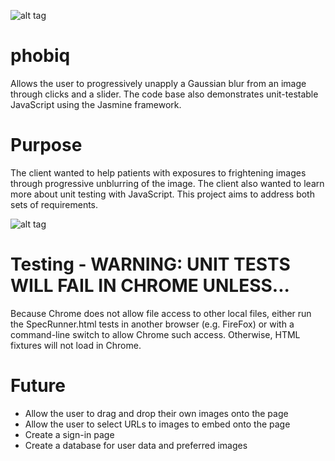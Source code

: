 ![alt tag](https://github.com/mplawley/phobiq/images/login.jpg)


# phobiq
Allows the user to progressively unapply a Gaussian blur from an image through clicks and a slider. The code base also demonstrates unit-testable JavaScript using the Jasmine framework.

# Purpose
The client wanted to help patients with exposures to frightening images through progressive unblurring of the image. The client also wanted to learn more about unit testing with JavaScript. This project aims to address both sets of requirements.

![alt tag](https://github.com/mplawley/phobiq/images/welcome.jpg)

# Testing - WARNING: UNIT TESTS WILL FAIL IN CHROME UNLESS...
Because Chrome does not allow file access to other local files, either run the SpecRunner.html tests in another browser (e.g. FireFox) or with a command-line switch to allow Chrome such access. Otherwise, HTML fixtures will not load in Chrome.

# Future
* Allow the user to drag and drop their own images onto the page
* Allow the user to select URLs to images to embed onto the page
* Create a sign-in page
* Create a database for user data and preferred images

